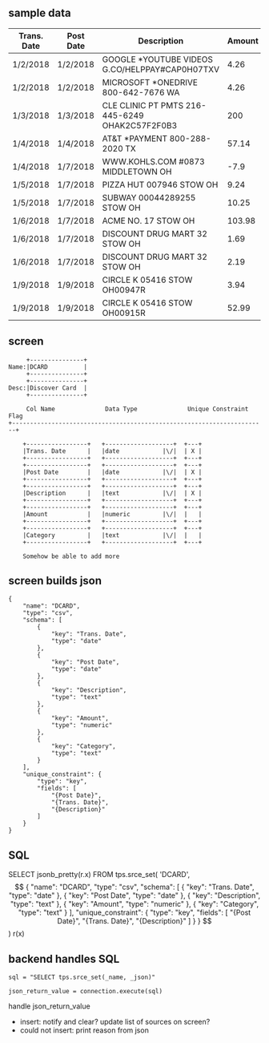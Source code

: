 
sample data
------------------------------------


| Trans. Date | Post Date | Description                                    | Amount | Category             |
| ----------- | --------- | ---------------------------------------------- | ------ | -------------------- |
| 1/2/2018    | 1/2/2018  | GOOGLE *YOUTUBE VIDEOS G.CO/HELPPAY#CAP0H07TXV | 4.26   | Services             |
| 1/2/2018    | 1/2/2018  | MICROSOFT *ONEDRIVE 800-642-7676 WA            | 4.26   | Services             |
| 1/3/2018    | 1/3/2018  | CLE CLINIC PT PMTS 216-445-6249 OHAK2C57F2F0B3 | 200    | Medical Services     |
| 1/4/2018    | 1/4/2018  | AT&T *PAYMENT 800-288-2020 TX                  | 57.14  | Services             |
| 1/4/2018    | 1/7/2018  | WWW.KOHLS.COM #0873 MIDDLETOWN OH              | -7.9   | Payments and Credits |
| 1/5/2018    | 1/7/2018  | PIZZA HUT 007946 STOW OH                       | 9.24   | Restaurants          |
| 1/5/2018    | 1/7/2018  | SUBWAY 00044289255 STOW OH                     | 10.25  | Restaurants          |
| 1/6/2018    | 1/7/2018  | ACME NO. 17 STOW OH                            | 103.98 | Supermarkets         |
| 1/6/2018    | 1/7/2018  | DISCOUNT DRUG MART 32 STOW OH                  | 1.69   | Merchandise          |
| 1/6/2018    | 1/7/2018  | DISCOUNT DRUG MART 32 STOW OH                  | 2.19   | Merchandise          |
| 1/9/2018    | 1/9/2018  | CIRCLE K 05416 STOW OH00947R                   | 3.94   | Gasoline             |
| 1/9/2018    | 1/9/2018  | CIRCLE K 05416 STOW OH00915R                   | 52.99  | Gasoline             |


screen
------------------------------------

```
     +---------------+
Name:|DCARD          |
     +---------------+
     +---------------+
Desc:|Discover Card  |
     +---------------+

     Col Name              Data Type              Unique Constraint Flag
+-----------------------------------------------------------------------+

    +-----------------+   +-------------------+  +---+
    |Trans. Date      |   |date            |\/|  | X |
    +-----------------+   +-------------------+  +---+
    +-----------------+   +-------------------+  +---+
    |Post Date        |   |date            |\/|  | X |
    +-----------------+   +-------------------+  +---+
    +-----------------+   +-------------------+  +---+
    |Description      |   |text            |\/|  | X |
    +-----------------+   +-------------------+  +---+
    +-----------------+   +-------------------+  +---+
    |Amount           |   |numeric         |\/|  |   |
    +-----------------+   +-------------------+  +---+
    +-----------------+   +-------------------+  +---+
    |Category         |   |text            |\/|  |   |
    +-----------------+   +-------------------+  +---+

    Somehow be able to add more
```


screen builds json
--------------------------------------

    {
        "name": "DCARD",
        "type": "csv",
        "schema": [
            {
                "key": "Trans. Date",
                "type": "date"
            },
            {
                "key": "Post Date",
                "type": "date"
            },
            {
                "key": "Description",
                "type": "text"
            },
            {
                "key": "Amount",
                "type": "numeric"
            },
            {
                "key": "Category",
                "type": "text"
            }
        ],
        "unique_constraint": {
            "type": "key",
            "fields": [
                "{Post Date}",
                "{Trans. Date}",
                "{Description}"
            ]
        }
    }

SQL
---------------------------------------
SELECT 
    jsonb_pretty(r.x) 
FROM
    tps.srce_set(
    'DCARD',
    $$
    {
        "name": "DCARD",
        "type": "csv",
        "schema": [
            {
                "key": "Trans. Date",
                "type": "date"
            },
            {
                "key": "Post Date",
                "type": "date"
            },
            {
                "key": "Description",
                "type": "text"
            },
            {
                "key": "Amount",
                "type": "numeric"
            },
            {
                "key": "Category",
                "type": "text"
            }
        ],
        "unique_constraint": {
            "type": "key",
            "fields": [
                "{Post Date}",
                "{Trans. Date}",
                "{Description}"
            ]
        }
    }
    $$
) r(x)

backend handles SQL
-----------------------------------

`sql = "SELECT tps.srce_set(_name, _json)"`

`json_return_value = connection.execute(sql)`

handle json_return_value
* insert: notify and clear? update list of sources on screen?
* could not insert: print reason from json